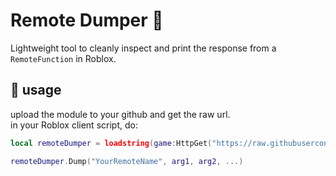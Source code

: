 # Remote Dumper 💾

Lightweight tool to cleanly inspect and print the response from a `RemoteFunction` in Roblox.

## 🚀 usage

upload the module to your github and get the raw url.  
in your Roblox client script, do:  

```lua
local remoteDumper = loadstring(game:HttpGet("https://raw.githubusercontent.com/TismaCod/remote-dumper/refs/heads/main/dumperlib.lua"))()

remoteDumper.Dump("YourRemoteName", arg1, arg2, ...)
